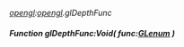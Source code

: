 _[opengl](../../modules/opengl/opengl-module.md):[opengl](../../modules/opengl/opengl-module.md).glDepthFunc_
##### Function glDepthFunc:Void( func:[GLenum](../../modules/opengl/opengl-glenum.md) )

